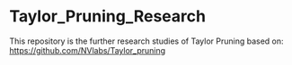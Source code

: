 # Taylor_Pruning_Research
This repository is the further research studies of Taylor Pruning based on: https://github.com/NVlabs/Taylor_pruning
